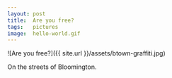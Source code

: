 ```yaml
---
layout: post
title:  Are you free?
tags:   pictures 
image:  hello-world.gif
---
```


![Are you free?]({{ site.url }}/assets/btown-graffiti.jpg)

On the streets of Bloomington.

